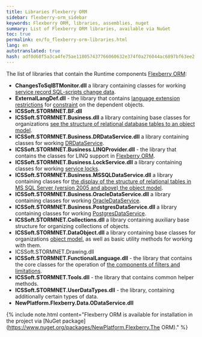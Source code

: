 ```yaml
---
title: Libraries Flexberry ORM
sidebar: flexberry-orm_sidebar
keywords: Flexberry ORM, libraries, assemblies, nuget
summary: List of Flexberry ORM libraries, available via NuGet
toc: true
permalink: en/fo_flexberry-orm-libraries.html
lang: en
autotranslated: true
hash: adf0d68f5a3ca4fe75ae118057437766060632e374f0a276044ac6897bf63ee2
---
```


The list of libraries that contain the Runtime components [Flexberry ORM](fo_flexberry-orm.html):

* **ChangesToSqlBTMonitor.dll** a library containing classes for working [service record SQL-scripts change data](fo_changes-sql-bt-monitor.html).
* **ExternalLangDef.dll** - the library that contains [language extension restrictions](fo_external-lang-def.html) for [constraint](fo_limit-function.html) on the dependent objects.
* **ICSSoft.STORMNET.BF.dll**
* **ICSSoft.STORMNET.Business.dll** a library containing base classes for organizations [see the structure of relational database tables to an object model](fo_data-service.html).
* **ICSSoft.STORMNET.Business.DRDataService.dll** a library containing classes for working [DRDataService](fo_dr-data-service.html).
* **ICSSoft.STORMNET.Business.LINQProvider.dll** - the library that contains the classes for LINQ support in [Flexberry ORM](fo_flexberry-orm.html).
* **ICSSoft.STORMNET.Business.LockService.dll** a library containing classes for working [service locks](fo_lock-service.html).
* **ICSSoft.STORMNET.Business.MSSQLDataService.dll** a library containing classes for [the display of the structure of relational tables in MS SQL Server (version 2005 and above) the object model](fo_data-service.html).
* **ICSSoft.STORMNET.Business.OracleDataService.dll** a library containing classes for working [OracleDataService](fo_oracle-data-service.html).
* **ICSSoft.STORMNET.Business.PostgresDataService.dll** a library containing classes for working [PostgresDataService](fo_postgres-data-service.html).
* **ICSSoft.STORMNET.Collections.dll** a library containing auxiliary base structure for organizing collections of objects.
* **ICSSoft.STORMNET.DataObject.dll** a library containing base classes for organizations [object model](fo_data-object.html), as well as basic utility methods for working with them.
* ICSSoft.STORMNET.Drawing.dll
* **ICSSoft.STORMNET.FunctionalLanguage.dll** - the library that contains the core classes for the operation of [the components of filters and limitations](fo_limitation.html).
* **ICSSoft.STORMNET.Tools.dll** - the library that contains common helper methods.
* **ICSSoft.STORMNET.UserDataTypes.dll** - the library, containing additionally certain types of data.
* **NewPlatform.Flexberry.Data.ODataService.dll**

{% include note.html content="Flexberry ORM is available for installation in the project via [NuGet package](https://www.nuget.org/packages/NewPlatform.Flexberry.The ORM)." %}



